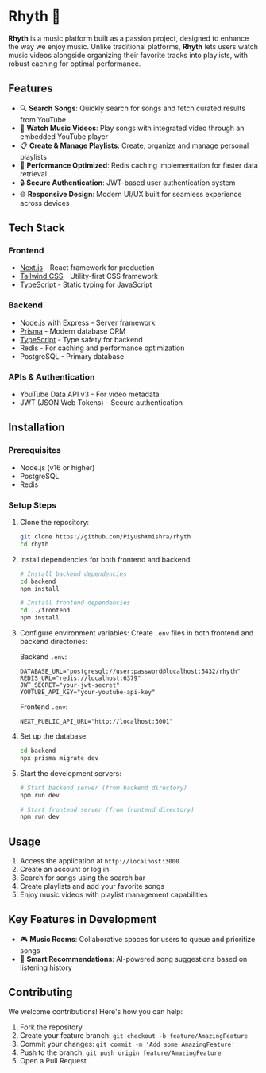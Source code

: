 # Rhyth 🎵

**Rhyth** is a music platform built as a passion project, designed to enhance the way we enjoy music. Unlike traditional platforms, **Rhyth** lets users watch music videos alongside organizing their favorite tracks into playlists, with robust caching for optimal performance.

## Features

- 🔍 **Search Songs**: Quickly search for songs and fetch curated results from YouTube
- 🎥 **Watch Music Videos**: Play songs with integrated video through an embedded YouTube player
- 📋 **Create & Manage Playlists**: Create, organize and manage personal playlists
- 🚀 **Performance Optimized**: Redis caching implementation for faster data retrieval
- 🔒 **Secure Authentication**: JWT-based user authentication system
- 🌐 **Responsive Design**: Modern UI/UX built for seamless experience across devices

## Tech Stack

### Frontend
- [Next.js](https://nextjs.org/) - React framework for production
- [Tailwind CSS](https://tailwindcss.com/) - Utility-first CSS framework
- [TypeScript](https://www.typescriptlang.org/) - Static typing for JavaScript

### Backend
- Node.js with Express - Server framework
- [Prisma](https://www.prisma.io/) - Modern database ORM
- [TypeScript](https://www.typescriptlang.org/) - Type safety for backend
- Redis - For caching and performance optimization
- PostgreSQL - Primary database

### APIs & Authentication
- YouTube Data API v3 - For video metadata
- JWT (JSON Web Tokens) - Secure authentication

## Installation

### Prerequisites
- Node.js (v16 or higher)
- PostgreSQL
- Redis

### Setup Steps

1. Clone the repository:
   ```bash
   git clone https://github.com/PiyushXmishra/rhyth
   cd rhyth
   ```

2. Install dependencies for both frontend and backend:
   ```bash
   # Install backend dependencies
   cd backend
   npm install

   # Install frontend dependencies
   cd ../frontend
   npm install
   ```

3. Configure environment variables:
   Create `.env` files in both frontend and backend directories:

   Backend `.env`:
   ```plaintext
   DATABASE_URL="postgresql://user:password@localhost:5432/rhyth"
   REDIS_URL="redis://localhost:6379"
   JWT_SECRET="your-jwt-secret"
   YOUTUBE_API_KEY="your-youtube-api-key"
   ```

   Frontend `.env`:
   ```plaintext
   NEXT_PUBLIC_API_URL="http://localhost:3001"
   ```

4. Set up the database:
   ```bash
   cd backend
   npx prisma migrate dev
   ```

5. Start the development servers:
   ```bash
   # Start backend server (from backend directory)
   npm run dev

   # Start frontend server (from frontend directory)
   npm run dev
   ```

## Usage

1. Access the application at `http://localhost:3000`
2. Create an account or log in
3. Search for songs using the search bar
4. Create playlists and add your favorite songs
5. Enjoy music videos with playlist management capabilities

## Key Features in Development

- 🎮 **Music Rooms**: Collaborative spaces for users to queue and prioritize songs
- 🎯 **Smart Recommendations**: AI-powered song suggestions based on listening history

## Contributing

We welcome contributions! Here's how you can help:

1. Fork the repository
2. Create your feature branch: `git checkout -b feature/AmazingFeature`
3. Commit your changes: `git commit -m 'Add some AmazingFeature'`
4. Push to the branch: `git push origin feature/AmazingFeature`
5. Open a Pull Request
